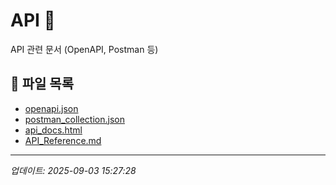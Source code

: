 # API 📁

API 관련 문서 (OpenAPI, Postman 등)

## 📄 파일 목록

- [openapi.json](openapi\openapi.json)
- [postman_collection.json](postman\postman_collection.json)
- [api_docs.html](references\api_docs.html)
- [API_Reference.md](references\API_Reference.md)

---
*업데이트: 2025-09-03 15:27:28*
